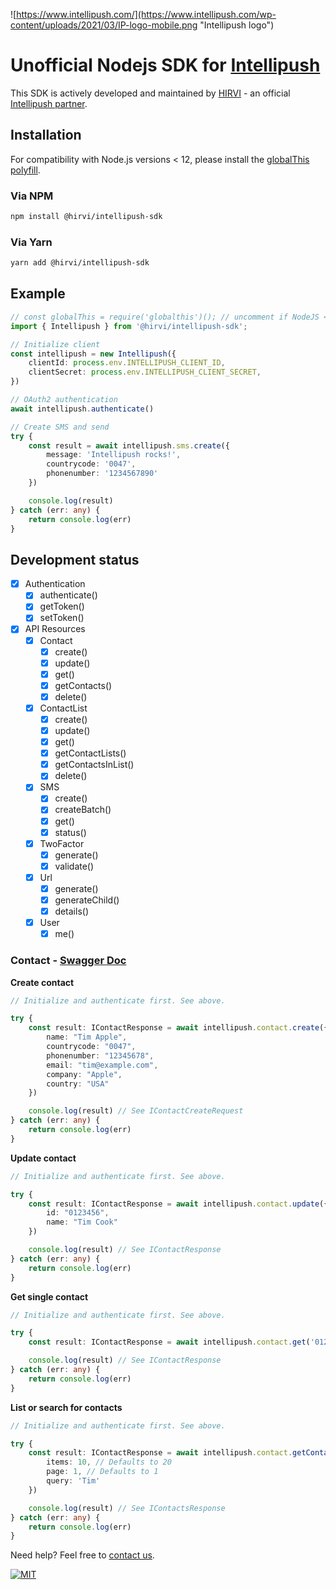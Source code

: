 ![https://www.intellipush.com/](https://www.intellipush.com/wp-content/uploads/2021/03/IP-logo-mobile.png "Intellipush logo")

# Unofficial Nodejs SDK for [Intellipush](https://www.intellipush.com)

This SDK is actively developed and maintained by [HIRVI](https://hirvi.no) - an official [Intellipush partner](https://www.intellipush.com/partnere/).

## Installation

For compatibility with Node.js versions < 12, please install the [globalThis polyfill](https://github.com/es-shims/globalThis).

### Via NPM

```bash
npm install @hirvi/intellipush-sdk
```

### Via Yarn

```bash
yarn add @hirvi/intellipush-sdk
```

## Example

```typescript
// const globalThis = require('globalthis')(); // uncomment if NodeJS < NodeJS versions < 12
import { Intellipush } from '@hirvi/intellipush-sdk';

// Initialize client
const intellipush = new Intellipush({
    clientId: process.env.INTELLIPUSH_CLIENT_ID,
    clientSecret: process.env.INTELLIPUSH_CLIENT_SECRET,
})

// OAuth2 authentication
await intellipush.authenticate()

// Create SMS and send
try {
    const result = await intellipush.sms.create({
        message: 'Intellipush rocks!',
        countrycode: '0047',
        phonenumber: '1234567890'
    })

    console.log(result)
} catch (err: any) {
    return console.log(err)
}
```

## Development status

- [X] Authentication 
  - [X] authenticate()
  - [X] getToken()
  - [X] setToken()
- [X] API Resources
  - [X] Contact 
    - [X] create()
    - [X] update()
    - [X] get()
    - [X] getContacts()
    - [X] delete()
  - [X] ContactList
    - [X] create()
    - [X] update()
    - [X] get()
    - [X] getContactLists()
    - [X] getContactsInList()
    - [X] delete()
  - [X] SMS
    - [X] create()
    - [X] createBatch()
    - [X] get()
    - [X] status()
  - [X] TwoFactor
    - [X] generate()
    - [X] validate()
  - [X] Url
    - [X] generate()
    - [X] generateChild()
    - [X] details()
  - [X] User
    - [X] me()

### Contact - [Swagger Doc](https://api.intellipush.com/restv2/developer/#/contact)

**Create contact**
```typescript
// Initialize and authenticate first. See above.

try {
    const result: IContactResponse = await intellipush.contact.create({
        name: "Tim Apple",
        countrycode: "0047",
        phonenumber: "12345678",
        email: "tim@example.com",
        company: "Apple",
        country: "USA"
    })

    console.log(result) // See IContactCreateRequest
} catch (err: any) {
    return console.log(err)
}
```

**Update contact**
```typescript
// Initialize and authenticate first. See above.

try {
    const result: IContactResponse = await intellipush.contact.update({
        id: "0123456",
        name: "Tim Cook"
    })

    console.log(result) // See IContactResponse
} catch (err: any) {
    return console.log(err)
}
```

**Get single contact**
```typescript
// Initialize and authenticate first. See above.

try {
    const result: IContactResponse = await intellipush.contact.get('0123456')

    console.log(result) // See IContactResponse
} catch (err: any) {
    return console.log(err)
}
```

**List or search for contacts**
```typescript
// Initialize and authenticate first. See above.

try {
    const result: IContactResponse = await intellipush.contact.getContacts({
        items: 10, // Defaults to 20
        page: 1, // Defaults to 1
        query: 'Tim'
    })

    console.log(result) // See IContactsResponse
} catch (err: any) {
    return console.log(err)
}
```

Need help? Feel free to [contact us](https://www.hirvi.no).

[![MIT](https://img.shields.io/badge/License-MIT-teal.svg)](LICENSE)
